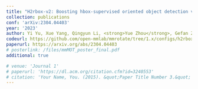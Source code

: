 ```yaml
---
title: "H2rbox-v2: Boosting hbox-supervised oriented object detection via symmetric learning"
collection: publications
conf: 'arXiv:2304.04403'
year: '2023'
author: Yi Yu, Xue Yang, Qingyun Li, <strong>Yue Zhou</strong>, Gefan Zhang, Junchi Yan, Feipeng Da
codeurl: https://github.com/open-mmlab/mmrotate/tree/1.x/configs/h2rbox_v2
paperurl: https://arxiv.org/abs/2304.04403
# posterlink: /files/mmMOT_poster_final.pdf
additional: true

# venue: 'Journal 1'
# paperurl: 'https://dl.acm.org/citation.cfm?id=3240553'
# citation: 'Your Name, You. (2015). &quot;Paper Title Number 3.&quot; <i>Journal 1</i>. 1(3).'
---
```

